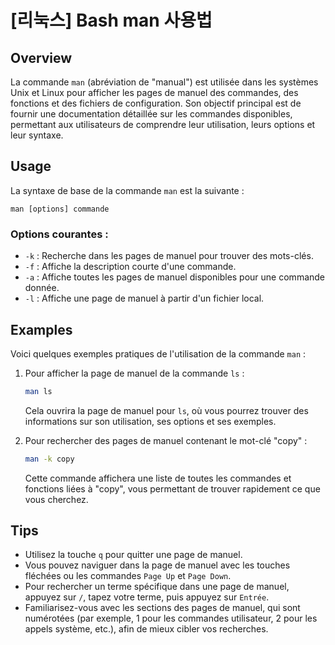 # [리눅스] Bash man 사용법

## Overview
La commande `man` (abréviation de "manual") est utilisée dans les systèmes Unix et Linux pour afficher les pages de manuel des commandes, des fonctions et des fichiers de configuration. Son objectif principal est de fournir une documentation détaillée sur les commandes disponibles, permettant aux utilisateurs de comprendre leur utilisation, leurs options et leur syntaxe.

## Usage
La syntaxe de base de la commande `man` est la suivante :

```
man [options] commande
```

### Options courantes :
- `-k` : Recherche dans les pages de manuel pour trouver des mots-clés.
- `-f` : Affiche la description courte d'une commande.
- `-a` : Affiche toutes les pages de manuel disponibles pour une commande donnée.
- `-l` : Affiche une page de manuel à partir d'un fichier local.

## Examples
Voici quelques exemples pratiques de l'utilisation de la commande `man` :

1. Pour afficher la page de manuel de la commande `ls` :

   ```bash
   man ls
   ```

   Cela ouvrira la page de manuel pour `ls`, où vous pourrez trouver des informations sur son utilisation, ses options et ses exemples.

2. Pour rechercher des pages de manuel contenant le mot-clé "copy" :

   ```bash
   man -k copy
   ```

   Cette commande affichera une liste de toutes les commandes et fonctions liées à "copy", vous permettant de trouver rapidement ce que vous cherchez.

## Tips
- Utilisez la touche `q` pour quitter une page de manuel.
- Vous pouvez naviguer dans la page de manuel avec les touches fléchées ou les commandes `Page Up` et `Page Down`.
- Pour rechercher un terme spécifique dans une page de manuel, appuyez sur `/`, tapez votre terme, puis appuyez sur `Entrée`.
- Familiarisez-vous avec les sections des pages de manuel, qui sont numérotées (par exemple, 1 pour les commandes utilisateur, 2 pour les appels système, etc.), afin de mieux cibler vos recherches.